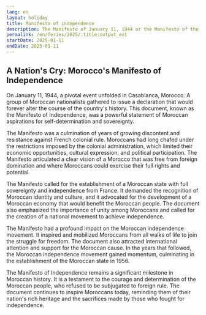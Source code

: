 ```yaml
---
lang: en
layout: holiday
title: Manifesto of independence
description: The Manifesto of January 11, 1944 or the Manifesto of the Independence of Morocco is a greatly symbolic act in Morocco, which consolidates and formalizes the nationalist positions against French colonial rule.
permalink: /en/feries/2025/:title:output_ext
startDate: 2025-01-11
endDate: 2025-01-11
---
```

## A Nation's Cry: Morocco's Manifesto of Independence

On January 11, 1944, a pivotal event unfolded in Casablanca, Morocco. A group of Moroccan nationalists gathered to issue a declaration that would forever alter the course of the country's history. This document, known as the Manifesto of Independence, was a powerful statement of Moroccan aspirations for self-determination and sovereignty.

The Manifesto was a culmination of years of growing discontent and resistance against French colonial rule. Moroccans had long chafed under the restrictions imposed by the colonial administration, which limited their economic opportunities, cultural expression, and political participation. The Manifesto articulated a clear vision of a Morocco that was free from foreign domination and where Moroccans could exercise their full rights and potential.

The Manifesto called for the establishment of a Moroccan state with full sovereignty and independence from France. It demanded the recognition of Moroccan identity and culture, and it advocated for the development of a Moroccan economy that would benefit the Moroccan people. The document also emphasized the importance of unity among Moroccans and called for the creation of a national movement to achieve independence.

The Manifesto had a profound impact on the Moroccan independence movement. It inspired and mobilized Moroccans from all walks of life to join the struggle for freedom. The document also attracted international attention and support for the Moroccan cause. In the years that followed, the Moroccan independence movement gained momentum, culminating in the establishment of the Moroccan state in 1956.

The Manifesto of Independence remains a significant milestone in Moroccan history. It is a testament to the courage and determination of the Moroccan people, who refused to be subjugated to foreign rule. The document continues to inspire Moroccans today, reminding them of their nation's rich heritage and the sacrifices made by those who fought for independence.
